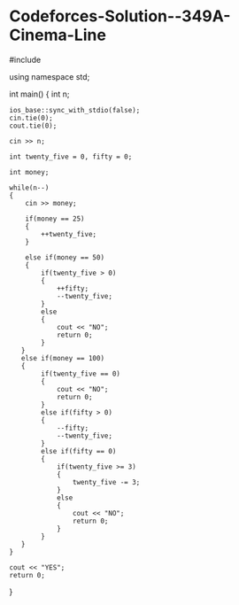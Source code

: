 # Codeforces-Solution--349A-Cinema-Line
#include<iostream>

using namespace std;

int main()
{
    int n;
    
    ios_base::sync_with_stdio(false);
    cin.tie(0);
    cout.tie(0);
    
    cin >> n;
    
    int twenty_five = 0, fifty = 0;
    
    int money;
    
    while(n--)
    {
        cin >> money;
        
        if(money == 25)
        {
            ++twenty_five;
        }
        
        else if(money == 50)
        {
            if(twenty_five > 0)
            {
                ++fifty;
                --twenty_five;
            }
            else
            {
                cout << "NO";
                return 0;
            }
       }
       else if(money == 100)
       {
            if(twenty_five == 0)
            {
                cout << "NO";
                return 0;
            }
            else if(fifty > 0)
            {
                --fifty;
                --twenty_five;
            }
            else if(fifty == 0)
            {
                if(twenty_five >= 3)
                {
                    twenty_five -= 3;
                }
                else
                {
                    cout << "NO";
                    return 0;
                }
            }
       }
    }
    
    cout << "YES";
    return 0;
}